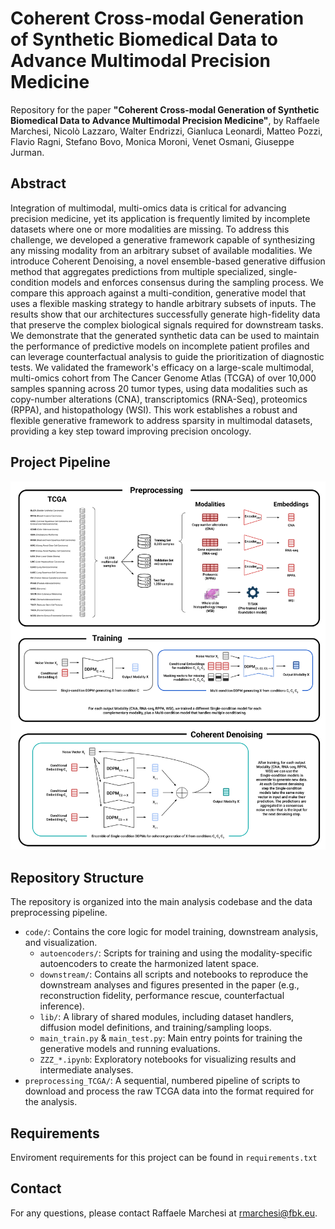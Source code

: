 # Coherent Cross-modal Generation of Synthetic Biomedical Data to Advance Multimodal Precision Medicine

Repository for the paper **"Coherent Cross-modal Generation of Synthetic Biomedical Data to Advance Multimodal Precision Medicine"**, by Raffaele Marchesi, Nicolò Lazzaro, Walter Endrizzi, Gianluca Leonardi, Matteo Pozzi, Flavio Ragni, Stefano Bovo, Monica Moroni, Venet Osmani, Giuseppe Jurman.

## Abstract

Integration of multimodal, multi-omics data is critical for advancing precision medicine, yet its application is frequently limited by incomplete datasets where one or more modalities are missing. To address this challenge, we developed a generative framework capable of synthesizing any missing modality from an arbitrary subset of available modalities. We introduce Coherent Denoising, a novel ensemble-based generative diffusion method that aggregates predictions from multiple specialized, single-condition models and enforces consensus during the sampling process. We compare this approach against a multi-condition, generative model that uses a flexible masking strategy to handle arbitrary subsets of inputs. The results show that our architectures successfully generate high-fidelity data that preserve the complex biological signals required for downstream tasks. We demonstrate that the generated synthetic data can be used to maintain the performance of predictive models on incomplete patient profiles and can leverage counterfactual analysis to guide the prioritization of diagnostic tests. We validated the framework's efficacy on a large-scale multimodal, multi-omics cohort from The Cancer Genome Atlas (TCGA) of over 10,000 samples spanning across 20 tumor types, using data modalities such as copy-number alterations (CNA), transcriptomics (RNA-Seq), proteomics (RPPA), and histopathology (WSI). This work establishes a robust and flexible generative framework to address sparsity in multimodal datasets, providing a key step toward improving precision oncology.


## Project Pipeline

![Project Pipeline Overview](pipeline.png)


## Repository Structure

The repository is organized into the main analysis codebase and the data preprocessing pipeline.

* `code/`: Contains the core logic for model training, downstream analysis, and visualization.
    * `autoencoders/`: Scripts for training and using the modality-specific autoencoders to create the harmonized latent space.
    * `downstream/`: Contains all scripts and notebooks to reproduce the downstream analyses and figures presented in the paper (e.g., reconstruction fidelity, performance rescue, counterfactual inference).
    * `lib/`: A library of shared modules, including dataset handlers, diffusion model definitions, and training/sampling loops.
    * `main_train.py` & `main_test.py`: Main entry points for training the generative models and running evaluations.
    * `ZZZ_*.ipynb`: Exploratory notebooks for visualizing results and intermediate analyses.
* `preprocessing_TCGA/`: A sequential, numbered pipeline of scripts to download and process the raw TCGA data into the format required for the analysis.

## Requirements

Enviroment requirements for this project can be found in `requirements.txt`

## Contact

For any questions, please contact Raffaele Marchesi at rmarchesi@fbk.eu.
